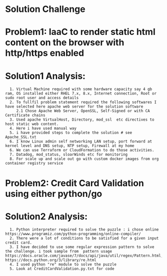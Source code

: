# Solution Challenge
# Problem1: IaaC to render static html content on the browser with http/https enabled
# Solution1 Analysis:  
      1. Virtual Machine required with some hardware capacity say 4 gb ram, OS installed either RHEL 7.x, 8.x, Internet connection, Root or sudo root user and access details
      2. To fullfil problem statement required the following softwares I have selected here apache web server for the solution software
         2.1 Chose Apache Web Server, OpenSSL, Self-Signed or with CA Certificate chains 
      3. Used apache VirtualHost, Directory, mod_ssl  etc directives to host static web content.
      4. Here i have used manual way
      5. i have provided steps to complete the solution # see Apache_SSL.txt
      6. I know Linux admin self networking LAN setup, port forward at kernel level and DNS setup, NTP setup, Firewall at my home
      6. We can use Terraform or CloudFormation to do those activities.
      7. Datadog, mod_status, sloarWinds etc for monitoring
      8. For scale up and scale out go with custom docker images from org container registry service
      
# Problem2: Credit Card Validation using either python/go
# Solution2 Analysis:
      1. Python interpreter required to solve the puzzle : i chose online https://www.programiz.com/python-programming/online-compiler/
      2. There were a lot of conditions to be satisfied for a given input credit card.
      3. I have decided to use some regular expression pattern to solve the challenge. i took sample from  pattern usage     https://docs.oracle.com/javase/7/docs/api/java/util/regex/Pattern.html, https://docs.python.org/3/library/re.html
      4. I used python "re" module to solve the puzzle
      5. Look at CreditCardValidation.py.txt for code
